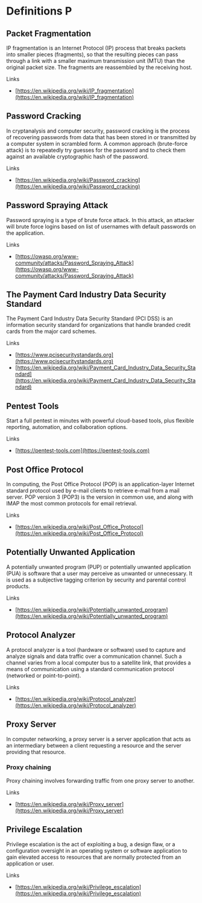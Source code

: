 # Definitions P

## Packet Fragmentation
IP fragmentation is an Internet Protocol (IP) process that breaks packets into smaller pieces (fragments), so that the resulting pieces can pass through a link with a smaller maximum transmission unit (MTU) than the original packet size.
The fragments are reassembled by the receiving host.

Links
- [https://en.wikipedia.org/wiki/IP_fragmentation](https://en.wikipedia.org/wiki/IP_fragmentation)

## Password Cracking
In cryptanalysis and computer security, password cracking is the process of recovering passwords from data that has been stored in or transmitted by a computer system in scrambled form.
A common approach (brute-force attack) is to repeatedly try guesses for the password and to check them against an available cryptographic hash of the password.

Links
- [https://en.wikipedia.org/wiki/Password_cracking](https://en.wikipedia.org/wiki/Password_cracking)

## Password Spraying Attack
Password spraying is a type of brute force attack.
In this attack, an attacker will brute force logins based on list of usernames with default passwords on the application.

Links
- [https://owasp.org/www-community/attacks/Password_Spraying_Attack](https://owasp.org/www-community/attacks/Password_Spraying_Attack)

## The Payment Card Industry Data Security Standard
The Payment Card Industry Data Security Standard (PCI DSS) is an information security standard for organizations that handle branded credit cards from the major card schemes.

Links
- [https://www.pcisecuritystandards.org](https://www.pcisecuritystandards.org)
- [https://en.wikipedia.org/wiki/Payment_Card_Industry_Data_Security_Standard](https://en.wikipedia.org/wiki/Payment_Card_Industry_Data_Security_Standard)

## Pentest Tools
Start a full pentest in minutes with powerful cloud-based tools, plus flexible reporting, automation, and collaboration options.

Links
- [https://pentest-tools.com](https://pentest-tools.com)

## Post Office Protocol
In computing, the Post Office Protocol (POP) is an application-layer Internet standard protocol used by e-mail clients to retrieve e-mail from a mail server.
POP version 3 (POP3) is the version in common use, and along with IMAP the most common protocols for email retrieval.

Links
- [https://en.wikipedia.org/wiki/Post_Office_Protocol](https://en.wikipedia.org/wiki/Post_Office_Protocol)

## Potentially Unwanted Application
A potentially unwanted program (PUP) or potentially unwanted application (PUA) is software that a user may perceive as unwanted or unnecessary.
It is used as a subjective tagging criterion by security and parental control products.

Links
- [https://en.wikipedia.org/wiki/Potentially_unwanted_program](https://en.wikipedia.org/wiki/Potentially_unwanted_program)

## Protocol Analyzer
A protocol analyzer is a tool (hardware or software) used to capture and analyze signals and data traffic over a communication channel.
Such a channel varies from a local computer bus to a satellite link, that provides a means of communication using a standard communication protocol (networked or point-to-point).

Links
- [https://en.wikipedia.org/wiki/Protocol_analyzer](https://en.wikipedia.org/wiki/Protocol_analyzer)

## Proxy Server
In computer networking, a proxy server is a server application that acts as an intermediary between a client requesting a resource and the server providing that resource.

### Proxy chaining
Proxy chaining involves forwarding traffic from one proxy server to another.
 
Links
- [https://en.wikipedia.org/wiki/Proxy_server](https://en.wikipedia.org/wiki/Proxy_server)

## Privilege Escalation
Privilege escalation is the act of exploiting a bug, a design flaw, or a configuration oversight in an operating system or software application to gain elevated access to resources that are normally protected from an application or user.

Links
- [https://en.wikipedia.org/wiki/Privilege_escalation](https://en.wikipedia.org/wiki/Privilege_escalation)
